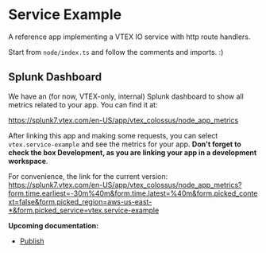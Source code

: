 # Service Example

A reference app implementing a VTEX IO service with http route handlers.

Start from `node/index.ts` and follow the comments and imports. :)

## Splunk Dashboard

We have an (for now, VTEX-only, internal) Splunk dashboard to show all metrics related to your app. You can find it at:

https://splunk7.vtex.com/en-US/app/vtex_colossus/node_app_metrics

After linking this app and making some requests, you can select `vtex.service-example` and see the metrics for your app. **Don't forget to check the box Development, as you are linking your app in a development workspace**.

For convenience, the link for the current version: https://splunk7.vtex.com/en-US/app/vtex_colossus/node_app_metrics?form.time.earliest=-30m%40m&form.time.latest=%40m&form.picked_context=false&form.picked_region=aws-us-east-*&form.picked_service=vtex.service-example


**Upcoming documentation:**

 - [Publish](https://github.com/vtex-apps/store-indexer/pull/9)